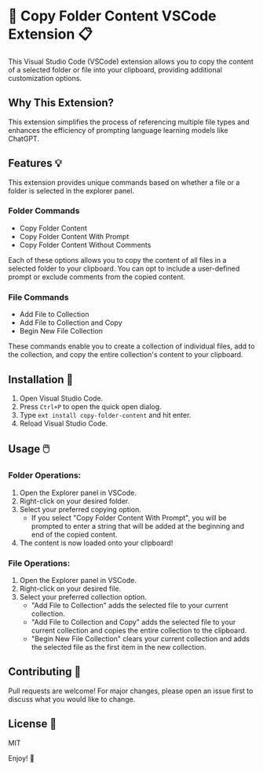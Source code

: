 # 📂 Copy Folder Content VSCode Extension 📋

This Visual Studio Code (VSCode) extension allows you to copy the content of a selected folder or file into your clipboard, providing additional customization options.

## Why This Extension?

This extension simplifies the process of referencing multiple file types and enhances the efficiency of prompting language learning models like ChatGPT.

## Features 💡

This extension provides unique commands based on whether a file or a folder is selected in the explorer panel.

### Folder Commands

- Copy Folder Content
- Copy Folder Content With Prompt
- Copy Folder Content Without Comments

Each of these options allows you to copy the content of all files in a selected folder to your clipboard. You can opt to include a user-defined prompt or exclude comments from the copied content.

### File Commands

- Add File to Collection
- Add File to Collection and Copy
- Begin New File Collection

These commands enable you to create a collection of individual files, add to the collection, and copy the entire collection's content to your clipboard.

## Installation 🔧

1. Open Visual Studio Code.
2. Press `Ctrl+P` to open the quick open dialog.
3. Type `ext install copy-folder-content` and hit enter.
4. Reload Visual Studio Code.

## Usage 🖱️

### Folder Operations:

1. Open the Explorer panel in VSCode.
2. Right-click on your desired folder.
3. Select your preferred copying option.
   - If you select "Copy Folder Content With Prompt", you will be prompted to enter a string that will be added at the beginning and end of the copied content.
4. The content is now loaded onto your clipboard!

### File Operations:

1. Open the Explorer panel in VSCode.
2. Right-click on your desired file.
3. Select your preferred collection option.
   - "Add File to Collection" adds the selected file to your current collection.
   - "Add File to Collection and Copy" adds the selected file to your current collection and copies the entire collection to the clipboard.
   - "Begin New File Collection" clears your current collection and adds the selected file as the first item in the new collection.

## Contributing 🤝

Pull requests are welcome! For major changes, please open an issue first to discuss what you would like to change.

## License 📄

MIT

Enjoy! 🎉
